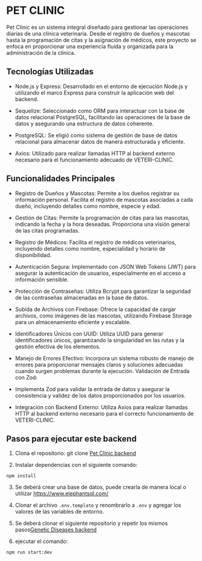 # PET CLINIC

Pet Clinic es un sistema integral diseñado para gestionar las operaciones diarias de una clínica veterinaria. Desde el registro de dueños y mascotas hasta la programación de citas y la asignación de médicos, este proyecto se enfoca en proporcionar una experiencia fluida y organizada para la administración de la clínica.

## Tecnologías Utilizadas

* Node.js y Express: Desarrollado en el entorno de ejecución Node.js y utilizando el marco Express para construir la aplicación web del backend.

* Sequelize: Seleccionado como ORM para interactuar con la base de datos relacional PostgreSQL, facilitando las operaciones de la base de datos y asegurando una estructura de datos coherente.

* PostgreSQL: Se eligió como sistema de gestión de base de datos relacional para almacenar datos de manera estructurada y eficiente.

* Axios: Utilizado para realizar llamadas HTTP al backend externo necesario para el funcionamiento adecuado de VETERI-CLINIC.


## Funcionalidades Principales

* Registro de Dueños y Mascotas:
Permite a los dueños registrar su información personal.
Facilita el registro de mascotas asociadas a cada dueño, incluyendo detalles como nombre, especie y edad.


* Gestión de Citas:
Permite la programación de citas para las mascotas, indicando la fecha y la hora deseadas.
Proporciona una visión general de las citas programadas.

* Registro de Médicos:
Facilita el registro de médicos veterinarios, incluyendo detalles como nombre, especialidad y horario de disponibilidad.

* Autenticación Segura:
Implementado con JSON Web Tokens (JWT) para asegurar la autenticación de usuarios, especialmente en el acceso a información sensible.

* Protección de Contraseñas:
Utiliza Bcrypt para garantizar la seguridad de las contraseñas almacenadas en la base de datos.

* Subida de Archivos con Firebase:
Ofrece la capacidad de cargar archivos, como imágenes de las mascotas, utilizando Firebase Storage para un almacenamiento eficiente y escalable.

* Identificadores Únicos con UUID:
Utiliza UUID para generar identificadores únicos, garantizando la singularidad en las rutas y la gestión efectiva de los elementos.

* Manejo de Errores Efectivo:
Incorpora un sistema robusto de manejo de errores para proporcionar mensajes claros y soluciones adecuadas cuando surgen problemas durante la ejecución.
Validación de Entrada con Zod:

* Implementa Zod para validar la entrada de datos y asegurar la consistencia y validez de los datos proporcionados por los usuarios.

* Integración con Backend Externo:
Utiliza Axios para realizar llamadas HTTP al backend externo necesario para el correcto funcionamiento de VETERI-CLINIC.


## Pasos para ejecutar este backend

1. Clona el repositorio: git clone [Pet Clinic backend](https://github.com/Samuel33d/pet-clinic)

2. Instalar dependencias con el siguiente comando:

```
npm install
```

3. Se deberá crear una base de datos, puede crearla de manera local o utilizar https://www.elephantsql.com/

4. Clonar el archivo `.env.template` y renombrarlo a `.env` y agregar los valores de las variables de entorno.

5. Se deberá clonar el siguiente repositorio y repetir los mismos pasos[Genetic Diseases backend](https://github.com/Samuel33d/genetic-diseases)

6. ejecutar el comando:

```
npm run start:dev
```
